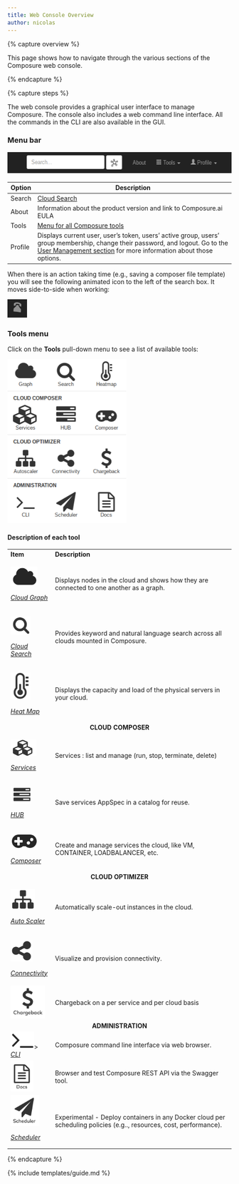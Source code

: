 ```yaml
---
title: Web Console Overview
author: nicolas
---
```


{% capture overview %}

This page shows how to navigate through the various sections of the Composure web console.

{% endcapture %}

{% capture steps %}

The web console provides a graphical user interface to manage Composure. The console also includes a web command line interface. All the commands in the CLI are also available in the GUI.

### Menu bar

<img src="/media/image25.png" width="572" height="50" />

| Option      | Description                                                                                                           |
|-------------|-----------------------------------------------------------------------------------------------------------------------|
| Search      | [Cloud Search](/docs/guide/cloud/cloud-search)                                                                                         |
| About       | Information about the product version and link to Composure.ai EULA                                                   |
| Tools       | [Menu for all Composure tools](#tools-menu)                                                                           |
| Profile     | Displays current user, user’s token, users’ active group, users’ group membership, change their password, and logout. Go to the [User Management section](/docs/guide/admin/admin-user-management) for more information about those options.  |

When there is an action taking time (e.g., saving a composer file template) you will see the following animated icon to the left of the search box. It moves side-to-side when working:

<img src="/media/image26.png" width="44" height="41" />

### Tools menu

Click on the **Tools** pull-down menu to see a list of available tools:

<img src="/media/image27.png" width="267" height="368" />

#### Description of each tool

<table>
    <tbody>
      <tr class="odd">
      <td><strong>Item</strong></td>
      <td><strong>Description</strong></td>
      </tr>
      <tr class="even">
      <td><p><img src="/media/image28.png" width="60" height="44" /></p>
      <p><a href="/docs/guide/cloud/cloud-graph"><em>Cloud Graph</em></a></p></td>
      <td>Displays nodes in the cloud and shows how they are connected to one another as a graph.</td>
      </tr>
      <tr class="odd">
      <td><p><img src="/media/image29.png" width="45" height="41" /></p>
      <p><a href="/docs/guide/cloud/cloud-search"><em>Cloud Search</em></a></p></td>
      <td>Provides keyword and natural language search across all clouds mounted in Composure.</td>
      </tr>
      <tr class="even">
      <td><p><img src="/media/image30.png" width="44" height="62" /></p>
      <p><a href="/docs/guide/admin/admin-heatmap"><em>Heat Map</em></a></p></td>
      <td>Displays the capacity and load of the physical servers in your cloud.</td>
      </tr>
      <tr class="odd">
      <td colspan="2" align="center"><strong>CLOUD COMPOSER</strong></td>
      </tr>
      <tr class="even">
      <td><p><img src="/media/image31.png" alt="services.png" width="58" height="37" /></p>
      <p><a href="/docs/guide/composer/composer-services"><em>Services</em></a></p></td>
      <td>Services : list and manage (run, stop, terminate, delete)</td>
      </tr>
      <tr class="odd">
      <td><p><img src="/media/image32.png" alt="1.png" width="46" height="38" /></p>
      <p><a href="/docs/guide/composer/composer-hub"><em>HUB</em></a></p></td>
      <td>Save services AppSpec in a catalog for reuse.</td>
      </tr>
      <tr class="even">
      <td><p><img src="/media/image33.png" width="61" height="36" /></p>
      <p><a href="/docs/guide/composer/composer-composer"><em>Composer</em></a></p></td>
      <td>Create and manage services the cloud, like VM, CONTAINER, LOADBALANCER, etc.</td>
      </tr>
      <tr class="odd">
      <td colspan="2" align="center"><strong>CLOUD OPTIMIZER</strong></td>
      </tr>
      <tr class="even">
      <td><p><img src="/media/image34.png" width="55" height="46" /></p>
      <p><a href="/docs/guide/optimizer/optimizer-autoscaler"><em>Auto Scaler</em></a></p></td>
      <td>Automatically scale-out instances in the cloud.</td>
      </tr>
      <tr class="odd">
      <td><p><img src="/media/image35.png" width="49" height="49" /></p>
      <p><a href="/docs/guide/admin/admin-connectivity-optimizer"><em>Connectivity</em></a></p></td>
      <td>Visualize and provision connectivity.</td>
      </tr>
      <tr class="even">
      <td><img src="/media/image36.png" width="78" height="74" /></td>
      <td>Chargeback on a per service and per cloud basis</td>
      </tr>
      <tr class="odd">
      <td colspan="2" align="center"><strong>ADMINISTRATION</strong></td>
      </tr>
      <tr class="even">
      <td><img src="/media/image37.png" width="53" height="39" />>
      <a href="/docs/guide/admin/admin-web-cli"><em>CLI</em></a></td>
      <td>Composure command line interface via web browser.</td>
      </tr>
      <tr class="odd">
      <td><img src="/media/image38.png" width="51" height="69" /></td>
      <td>Browser and test Composure REST API via the Swagger tool.</td>
      </tr>
      <tr class="even">
      <td><img src="/media/image39.png" width="65" height="69" />
      <p><a href="/docs/guide/optimizer/optimizer-scheduler"><em>Scheduler</em></a></p></td>
      <td>Experimental - Deploy containers in any Docker cloud per scheduling policies (e.g.., resources, cost, performance).</td>
      </tr>
    </tbody>
</table>

{% endcapture %}

{% include templates/guide.md %}
